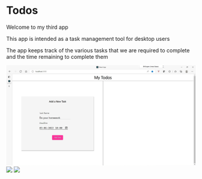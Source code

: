 <h1>Todos</h1>
<p>Welcome to my third app</p>
<p>This app is intended as a task management tool for desktop users</p>
<p>The app keeps track of the various tasks that we are required to complete and the time remaining to complete them</p>
<img src='todo1.jpg'></img>
<img src='todo2.jpg'></img>
<img src='todo3.jpg'></img>
